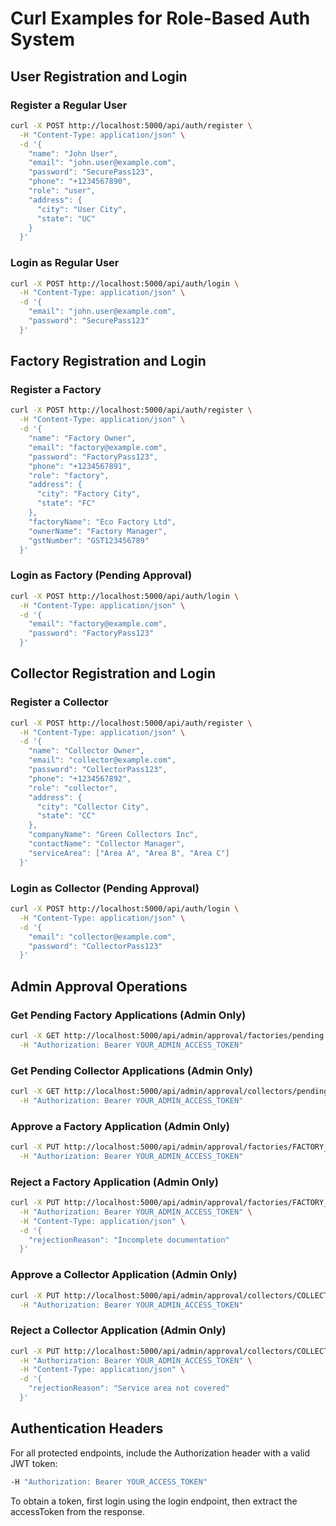 # Curl Examples for Role-Based Auth System

## User Registration and Login

### Register a Regular User
```bash
curl -X POST http://localhost:5000/api/auth/register \
  -H "Content-Type: application/json" \
  -d '{
    "name": "John User",
    "email": "john.user@example.com",
    "password": "SecurePass123",
    "phone": "+1234567890",
    "role": "user",
    "address": {
      "city": "User City",
      "state": "UC"
    }
  }'
```

### Login as Regular User
```bash
curl -X POST http://localhost:5000/api/auth/login \
  -H "Content-Type: application/json" \
  -d '{
    "email": "john.user@example.com",
    "password": "SecurePass123"
  }'
```

## Factory Registration and Login

### Register a Factory
```bash
curl -X POST http://localhost:5000/api/auth/register \
  -H "Content-Type: application/json" \
  -d '{
    "name": "Factory Owner",
    "email": "factory@example.com",
    "password": "FactoryPass123",
    "phone": "+1234567891",
    "role": "factory",
    "address": {
      "city": "Factory City",
      "state": "FC"
    },
    "factoryName": "Eco Factory Ltd",
    "ownerName": "Factory Manager",
    "gstNumber": "GST123456789"
  }'
```

### Login as Factory (Pending Approval)
```bash
curl -X POST http://localhost:5000/api/auth/login \
  -H "Content-Type: application/json" \
  -d '{
    "email": "factory@example.com",
    "password": "FactoryPass123"
  }'
```

## Collector Registration and Login

### Register a Collector
```bash
curl -X POST http://localhost:5000/api/auth/register \
  -H "Content-Type: application/json" \
  -d '{
    "name": "Collector Owner",
    "email": "collector@example.com",
    "password": "CollectorPass123",
    "phone": "+1234567892",
    "role": "collector",
    "address": {
      "city": "Collector City",
      "state": "CC"
    },
    "companyName": "Green Collectors Inc",
    "contactName": "Collector Manager",
    "serviceArea": ["Area A", "Area B", "Area C"]
  }'
```

### Login as Collector (Pending Approval)
```bash
curl -X POST http://localhost:5000/api/auth/login \
  -H "Content-Type: application/json" \
  -d '{
    "email": "collector@example.com",
    "password": "CollectorPass123"
  }'
```

## Admin Approval Operations

### Get Pending Factory Applications (Admin Only)
```bash
curl -X GET http://localhost:5000/api/admin/approval/factories/pending \
  -H "Authorization: Bearer YOUR_ADMIN_ACCESS_TOKEN"
```

### Get Pending Collector Applications (Admin Only)
```bash
curl -X GET http://localhost:5000/api/admin/approval/collectors/pending \
  -H "Authorization: Bearer YOUR_ADMIN_ACCESS_TOKEN"
```

### Approve a Factory Application (Admin Only)
```bash
curl -X PUT http://localhost:5000/api/admin/approval/factories/FACTORY_APPLICATION_ID/approve \
  -H "Authorization: Bearer YOUR_ADMIN_ACCESS_TOKEN"
```

### Reject a Factory Application (Admin Only)
```bash
curl -X PUT http://localhost:5000/api/admin/approval/factories/FACTORY_APPLICATION_ID/reject \
  -H "Authorization: Bearer YOUR_ADMIN_ACCESS_TOKEN" \
  -H "Content-Type: application/json" \
  -d '{
    "rejectionReason": "Incomplete documentation"
  }'
```

### Approve a Collector Application (Admin Only)
```bash
curl -X PUT http://localhost:5000/api/admin/approval/collectors/COLLECTOR_APPLICATION_ID/approve \
  -H "Authorization: Bearer YOUR_ADMIN_ACCESS_TOKEN"
```

### Reject a Collector Application (Admin Only)
```bash
curl -X PUT http://localhost:5000/api/admin/approval/collectors/COLLECTOR_APPLICATION_ID/reject \
  -H "Authorization: Bearer YOUR_ADMIN_ACCESS_TOKEN" \
  -H "Content-Type: application/json" \
  -d '{
    "rejectionReason": "Service area not covered"
  }'
```

## Authentication Headers

For all protected endpoints, include the Authorization header with a valid JWT token:

```bash
-H "Authorization: Bearer YOUR_ACCESS_TOKEN"
```

To obtain a token, first login using the login endpoint, then extract the accessToken from the response.